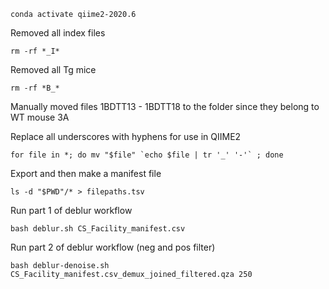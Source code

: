 ```shell
conda activate qiime2-2020.6

```
Removed all index files 
```shell
rm -rf *_I*
```
Removed all Tg mice 
```shell
rm -rf *B_*
```
Manually moved files 1BDTT13 - 1BDTT18 to the folder since they belong to WT mouse 3A

Replace all underscores with hyphens for use in QIIME2
```shell
for file in *; do mv "$file" `echo $file | tr '_' '-'` ; done
```

Export and then make a manifest file 
```shell
ls -d "$PWD"/* > filepaths.tsv

```
Run part 1 of deblur workflow
```shell
bash deblur.sh CS_Facility_manifest.csv
```

Run part 2 of deblur workflow (neg and pos filter)
```shell
bash deblur-denoise.sh CS_Facility_manifest.csv_demux_joined_filtered.qza 250

```